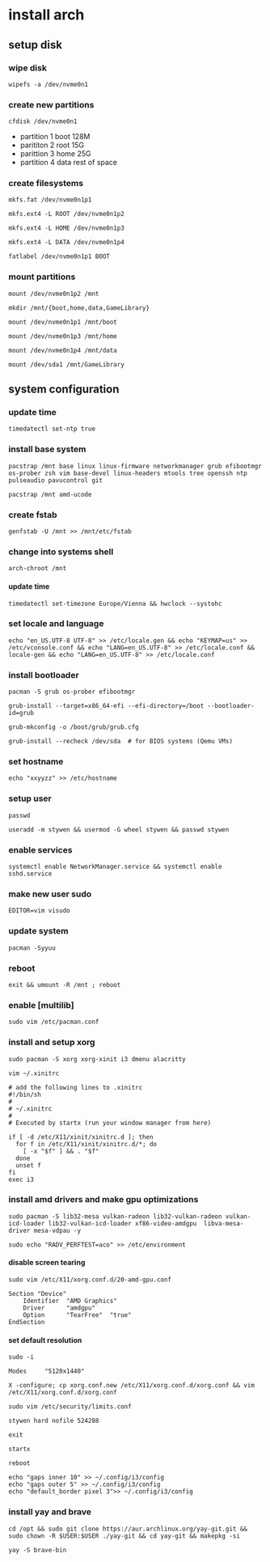 # install arch
## setup disk

### wipe disk
```
wipefs -a /dev/nvme0n1
```

### create new partitions
```
cfdisk /dev/nvme0n1
```

- partition 1 boot 128M
- parititon 2 root 15G
- parittion 3 home 25G
- partition 4 data rest of space

### create filesystems
```
mkfs.fat /dev/nvme0n1p1
```
```
mkfs.ext4 -L ROOT /dev/nvme0n1p2
```

```
mkfs.ext4 -L HOME /dev/nvme0n1p3
```

```
mkfs.ext4 -L DATA /dev/nvme0n1p4
```

```
fatlabel /dev/nvme0n1p1 BOOT
```

### mount partitions
```
mount /dev/nvme0n1p2 /mnt
```
```
mkdir /mnt/{boot,home,data,GameLibrary}
```

```
mount /dev/nvme0n1p1 /mnt/boot
```

```
mount /dev/nvme0n1p3 /mnt/home
```

```
mount /dev/nvme0n1p4 /mnt/data
```

```
mount /dev/sda1 /mnt/GameLibrary
```

## system configuration

### update time
```
timedatectl set-ntp true
```

### install base system
```
pacstrap /mnt base linux linux-firmware networkmanager grub efibootmgr os-prober zsh vim base-devel linux-headers mtools tree openssh ntp pulseaudio pavucontrol git
```

```
pacstrap /mnt amd-ucode
```

### create fstab

```
genfstab -U /mnt >> /mnt/etc/fstab
```

### change into systems shell
```
arch-chroot /mnt
```

#### update time
```
timedatectl set-timezone Europe/Vienna && hwclock --systohc
```

### set locale and language
```
echo "en_US.UTF-8 UTF-8" >> /etc/locale.gen && echo "KEYMAP=us" >> /etc/vconsole.conf && echo "LANG=en_US.UTF-8" >> /etc/locale.conf && locale-gen && echo "LANG=en_US.UTF-8" >> /etc/locale.conf
```

### install bootloader
```
pacman -S grub os-prober efibootmgr
```

```
grub-install --target=x86_64-efi --efi-directory=/boot --bootloader-id=grub   
```

```
grub-mkconfig -o /boot/grub/grub.cfg
```

```
grub-install --recheck /dev/sda  # for BIOS systems (Qemu VMs)
```

### set hostname
```
echo "xxyyzz" >> /etc/hostname
```

### setup user
```
passwd
```

```
useradd -m stywen && usermod -G wheel stywen && passwd stywen 
```

### enable services

```
systemctl enable NetworkManager.service && systemctl enable sshd.service
```

### make new user sudo

```
EDITOR=vim visudo
```

### update system
```
pacman -Syyuu
```

### reboot
```
exit && umount -R /mnt ; reboot
```

### enable [multilib]
```
sudo vim /etc/pacman.conf
```

### install and setup xorg

```
sudo pacman -S xorg xorg-xinit i3 dmenu alacritty
```

```
vim ~/.xinitrc
```

```
# add the following lines to .xinitrc
#!/bin/sh
#
# ~/.xinitrc
#
# Executed by startx (run your window manager from here)

if [ -d /etc/X11/xinit/xinitrc.d ]; then
  for f in /etc/X11/xinit/xinitrc.d/*; do
    [ -x "$f" ] && . "$f"
  done
  unset f
fi
exec i3
```

### install amd drivers and make gpu optimizations
```
sudo pacman -S lib32-mesa vulkan-radeon lib32-vulkan-radeon vulkan-icd-loader lib32-vulkan-icd-loader xf86-video-amdgpu  libva-mesa-driver mesa-vdpau -y
```

```
sudo echo "RADV_PERFTEST=aco" >> /etc/environment
```

#### disable screen tearing
```
sudo vim /etc/X11/xorg.conf.d/20-amd-gpu.conf
```

```
Section "Device"
    Identifier  "AMD Graphics"
    Driver      "amdgpu"
    Option      "TearFree"  "true"
EndSection
```

#### set default resolution
```
sudo -i
```

```
Modes     "5120x1440"
```

```
X -configure; cp xorg.conf.new /etc/X11/xorg.conf.d/xorg.conf && vim /etc/X11/xorg.conf.d/xorg.conf
```

```
sudo vim /etc/security/limits.conf
```

```
stywen hard nofile 524288
```

```
exit
```

```
startx
```

```
reboot
```

```
echo "gaps inner 10" >> ~/.config/i3/config
echo "gaps outer 5" >> ~/.config/i3/config
echo "default_border pixel 3">> ~/.config/i3/config
```














### install yay and brave
```
cd /opt && sudo git clone https://aur.archlinux.org/yay-git.git && sudo chown -R $USER:$USER ./yay-git && cd yay-git && makepkg -si
```

```
yay -S brave-bin
```









